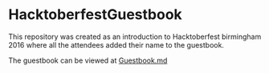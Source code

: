 # HacktoberfestGuestbook

This repository was created as an introduction to Hacktoberfest birmingham 2016 where all the attendees added their name to the guestbook.

The guestbook can be viewed at [Guestbook.md](/Guestbook.md)
